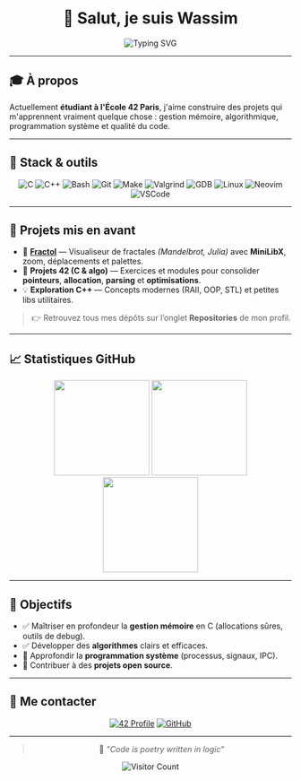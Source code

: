 
<div align="center">

# 👋 Salut, je suis **Wassim**

<img src="https://readme-typing-svg.herokuapp.com?font=Fira+Code&size=22&duration=3000&pause=900&color=00D9FF&center=true&vCenter=true&width=500&lines=Étudiant+%40+42+Paris;Développeur+C%2FC%2B%2B;Fan+de+clean+code+%26+algo;Toujours+partant+pour+apprendre" alt="Typing SVG" />

</div>

---

## 🎓 À propos

Actuellement **étudiant à l'École 42 Paris**, j'aime construire des projets qui m'apprennent vraiment quelque chose : gestion mémoire, algorithmique, programmation système et qualité du code.

---

## 🧰 Stack & outils

<div align="center">

<!-- Langages -->
<img alt="C" src="https://img.shields.io/badge/C-00599C?style=for-the-badge&logo=c&logoColor=white" />
<img alt="C++" src="https://img.shields.io/badge/C%2B%2B-00599C?style=for-the-badge&logo=c%2B%2B&logoColor=white" />
<img alt="Bash" src="https://img.shields.io/badge/Shell-4EAA25?style=for-the-badge&logo=gnu-bash&logoColor=white" />

<!-- Outils -->
<img alt="Git" src="https://img.shields.io/badge/Git-F05032?style=for-the-badge&logo=git&logoColor=white" />
<img alt="Make" src="https://img.shields.io/badge/Makefile-1f6feb?style=for-the-badge&logo=cmake&logoColor=white" />
<img alt="Valgrind" src="https://img.shields.io/badge/Valgrind-6f4210?style=for-the-badge" />
<img alt="GDB" src="https://img.shields.io/badge/GDB-000000?style=for-the-badge" />

<!-- Environnement -->
<img alt="Linux" src="https://img.shields.io/badge/Linux-000000?style=for-the-badge&logo=linux&logoColor=white" />
<img alt="Neovim" src="https://img.shields.io/badge/Neovim-57A143?style=for-the-badge&logo=neovim&logoColor=white" />
<img alt="VSCode" src="https://img.shields.io/badge/VS%20Code-007ACC?style=for-the-badge&logo=visualstudiocode&logoColor=white" />

</div>

---

## 🚀 Projets mis en avant

- 🔢 **[Fractol](https://github.com/mossfreestyle/fractol)** — Visualiseur de fractales *(Mandelbrot, Julia)* avec **MiniLibX**, zoom, déplacements et palettes.
- 🧠 **Projets 42 (C & algo)** — Exercices et modules pour consolider **pointeurs**, **allocation**, **parsing** et **optimisations**.
- 💡 **Exploration C++** — Concepts modernes (RAII, OOP, STL) et petites libs utilitaires.

> 👉 Retrouvez tous mes dépôts sur l’onglet **Repositories** de mon profil.

---

## 📈 Statistiques GitHub

<div align="center">

<img height="170em" src="https://github-readme-stats.vercel.app/api?username=mossfreestyle&show_icons=true&theme=tokyonight&include_all_commits=true&count_private=true" />
<img height="170em" src="https://github-readme-stats.vercel.app/api/top-langs/?username=mossfreestyle&layout=compact&langs_count=8&theme=tokyonight" />
<br/>
<img height="170em" src="https://streak-stats.demolab.com?user=mossfreestyle&theme=tokyonight&hide_border=true" />

</div>

---

## 🎯 Objectifs

- ✅ Maîtriser en profondeur la **gestion mémoire** en C (allocations sûres, outils de debug).
- ✅ Développer des **algorithmes** clairs et efficaces.
- 🔄 Approfondir la **programmation système** (processus, signaux, IPC).
- 🔄 Contribuer à des **projets open source**.

---

## 🤝 Me contacter

<div align="center">

[![42 Profile](https://img.shields.io/badge/42-000000?style=for-the-badge&logo=42&logoColor=white)](https://profile.intra.42.fr/)
[![GitHub](https://img.shields.io/badge/GitHub-181717?style=for-the-badge&logo=github&logoColor=white)](https://github.com/mossfreestyle)

</div>

---

<div align="center">

> 💭 *"Code is poetry written in logic"*

![Visitor Count](https://komarev.com/ghpvc/?username=mossfreestyle&color=00D9FF&style=flat-square)

</div>
